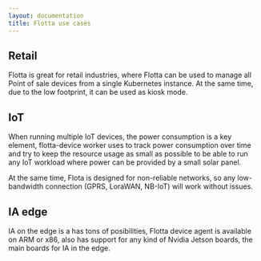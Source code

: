 ```yaml
---
layout: documentation
title: Flotta use cases
---
```


## Retail

Flotta is great for retail industries, where Flotta can be used to manage all
Point of sale devices from a single Kubernetes instance. At the same time, due
to the low footprint, it can be used as kiosk mode.

## IoT

When running multiple IoT devices, the power consumption is a key element,
flotta-device worker uses to track power consumption over time and try to keep
the resource usage as small as possible to be able to run any IoT workload where
power can be provided by a small solar panel.

At the same time, Flota is designed for non-reliable networks, so any
low-bandwidth connection (GPRS, LoraWAN, NB-IoT) will work without issues.

## IA edge

IA on the edge is a has tons of posibilities, Flotta device agent is available
on ARM or x86, also has support for any kind of Nvidia Jetson boards, the main
boards for IA in the edge.
